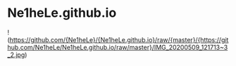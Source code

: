 # Ne1heLe.github.io
! (https://github.com/{Ne1heLe}/{Ne1heLe.github.io}/raw/{master}/{https://github.com/Ne1heLe/Ne1heLe.github.io/raw/master}/IMG_20200509_121713~3_2.jpg)

